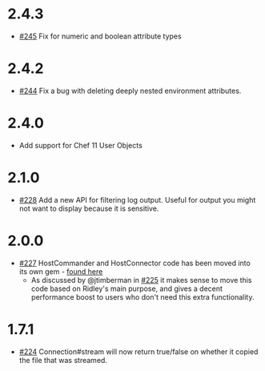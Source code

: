 # 2.4.3

* [#245](https://github.com/RiotGames/ridley/pull/245) Fix for numeric and boolean attribute types

# 2.4.2

* [#244](https://github.com/RiotGames/ridley/pull/244) Fix a bug with deleting deeply nested environment attributes.

# 2.4.0

* Add support for Chef 11 User Objects

# 2.1.0

* [#228](https://github.com/RiotGames/ridley/pull/228) Add a new API for filtering log output. Useful for output you might not want to display because it is sensitive.

# 2.0.0

* [#227](https://github.com/RiotGames/ridley/pull/227) HostCommander and HostConnector code has been moved into its own gem - [found here](https://github.com/RiotGames/ridley-connectors)
  * As discussed by @jtimberman in [#225](https://github.com/RiotGames/ridley/issues/225) it makes sense to move this code based on Ridley's main purpose, and gives a decent performance boost to users who don't need this extra functionality.

# 1.7.1

* [#224](https://github.com/RiotGames/ridley/pull/224) Connection#stream will now return true/false on whether it copied the file that was streamed.
